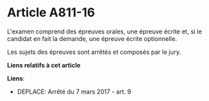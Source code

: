 # Article A811-16

L'examen comprend des épreuves orales, une épreuve écrite et, si le candidat en fait la demande, une épreuve écrite
optionnelle.

Les sujets des épreuves sont arrêtés et composés par le jury.

**Liens relatifs à cet article**

**Liens**:

  - DEPLACE: Arrêté du 7 mars 2017 - art. 9
